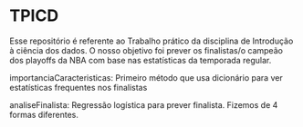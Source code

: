 # TPICD
Esse repositório é referente ao Trabalho prático da disciplina de Introdução à ciência dos dados.
O nosso objetivo foi prever os finalistas/o campeão dos playoffs da NBA com base nas estatísticas da temporada regular.

importanciaCaracteristicas: Primeiro método que usa dicionário para ver estatísticas frequentes nos finalistas

analiseFinalista: Regressão logística para prever finalista. Fizemos de 4 formas diferentes.
